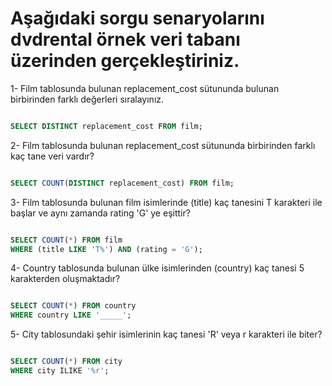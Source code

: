 # Aşağıdaki sorgu senaryolarını dvdrental örnek veri tabanı üzerinden gerçekleştiriniz.
1- Film tablosunda bulunan replacement_cost sütununda bulunan birbirinden farklı değerleri sıralayınız.
```Sql

SELECT DISTINCT replacement_cost FROM film;

```

2- Film tablosunda bulunan replacement_cost sütununda birbirinden farklı kaç tane veri vardır?
```Sql

SELECT COUNT(DISTINCT replacement_cost) FROM film;

```
3- Film tablosunda bulunan film isimlerinde (title) kaç tanesini T karakteri ile başlar ve aynı zamanda rating 'G' ye eşittir?
```Sql

SELECT COUNT(*) FROM film
WHERE (title LIKE 'T%') AND (rating = 'G');

```
4- Country tablosunda bulunan ülke isimlerinden (country) kaç tanesi 5 karakterden oluşmaktadır?
```Sql

SELECT COUNT(*) FROM country
WHERE country LIKE '_____';

```
5- City tablosundaki şehir isimlerinin kaç tanesi 'R' veya r karakteri ile biter?
```Sql

SELECT COUNT(*) FROM city
WHERE city ILIKE '%r';

```
